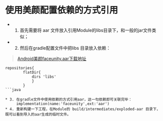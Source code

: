 # 使用美颜配置依赖的方式引用

* 1. 首先需要将 aar 文件放入引用Module的libs目录下，和一般的jar文件类似；
* 2. 然后在gradle配置文件中把libs 目录放入依赖：
> [Android美颜faceunity.aar下载地址](libs/faceunity.aar)
``` 
repositories{
        flatDir{
            dirs 'libs'
            }
        }
```java

* 3. 在gradle文件中使用依赖的方式引用aar，这一句依赖即可关联完毕：
     implementation(name:'faceunity',ext:'aar')
* 4. 重新构建一下工程，在Module的 build/intermediates/exploded-aar 目录下，既可以看到导入的aar生成的临时文件。